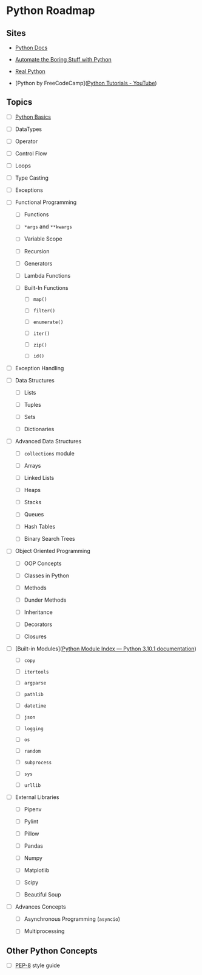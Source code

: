 # Python Roadmap

## Sites

- [Python Docs](https://docs.python.org/3/)

- [Automate the Boring Stuff with Python](https://automatetheboringstuff.com/)

- [Real Python](https://realpython.com/)

- [Python by FreeCodeCamp]([Python Tutorials - YouTube](https://www.youtube.com/playlist?list=PLWKjhJtqVAbnqBxcdjVGgT3uVR10bzTEB))

## Topics

- [ ] [Python Basics](https://automatetheboringstuff.com/2e/chapter1/)

- [ ] DataTypes

- [ ] Operator

- [ ] Control Flow

- [ ] Loops

- [ ] Type Casting

- [ ] Exceptions

- [ ] Functional Programming
  
  - [ ] Functions
  
  - [ ] `*args` and `**kwargs` 
  
  - [ ] Variable Scope
  
  - [ ] Recursion
  
  - [ ] Generators
  
  - [ ] Lambda Functions
  
  - [ ] Built-In Functions
    
    - [ ] `map()`
    
    - [ ] `filter()`
    
    - [ ] `enumerate()`
    
    - [ ] `iter()`
    
    - [ ] `zip()`
    
    - [ ] `id()`

- [ ] Exception Handling

- [ ] Data Structures
  
  - [ ] Lists
  
  - [ ] Tuples
  
  - [ ] Sets
  
  - [ ] Dictionaries

- [ ] Advanced Data Structures
  
  - [ ] `collections` module
  
  - [ ] Arrays
  
  - [ ] Linked Lists
  
  - [ ] Heaps
  
  - [ ] Stacks
  
  - [ ] Queues
  
  - [ ] Hash Tables
  
  - [ ] Binary Search Trees

- [ ] Object Oriented Programming
  
  - [ ] OOP Concepts
  
  - [ ] Classes in Python
  
  - [ ] Methods
  
  - [ ] Dunder Methods
  
  - [ ] Inheritance
  
  - [ ] Decorators
  
  - [ ] Closures

- [ ] [Built-in Modules]([Python Module Index &#8212; Python 3.10.1 documentation](https://docs.python.org/3/py-modindex.html))
  
  - [ ] `copy`
  
  - [ ] `itertools`
  
  - [ ] `argparse`
  
  - [ ] `pathlib`
  
  - [ ] `datetime`
  
  - [ ] `json`
  
  - [ ] `logging`
  
  - [ ] `os`
  
  - [ ] `random`
  
  - [ ] `subprocess`
  
  - [ ] `sys`
  
  - [ ] `urllib`

- [ ] External Libraries
  
  - [ ] Pipenv
  
  - [ ] Pylint
  
  - [ ] Pillow
  
  - [ ] Pandas
  
  - [ ] Numpy
  
  - [ ] Matplotlib
  
  - [ ] Scipy
  
  - [ ] Beautiful Soup

- [ ] Advances Concepts
  
  - [ ] Asynchronous Programming (`asyncio`)
  
  - [ ] Multiprocessing

## Other Python Concepts

- [ ] [PEP-8](https://www.python.org/dev/peps/pep-0008/) style guide


